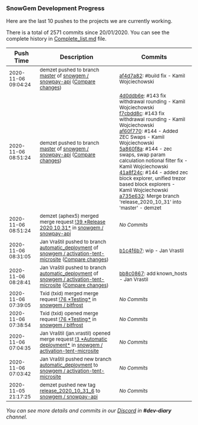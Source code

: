 
### SnowGem Development Progress

Here are the last 10 pushes to the projects we are currently working.

There is a total of 2571 commits since 20/01/2020. You can see the complete history in
 [Complete_list.md](Complete_list.md) file.

| Push Time | Description | Commits |
| --- | --- | --- |
| <sub>2020-11-06 09:04:24</sub> | <sub>demzet pushed to branch [master](https://gitlab.com/snowgem/snowpay-api/commits/master) of [snowgem / snowpay\-api](https://gitlab.com/snowgem/snowpay-api) ([Compare changes](https://gitlab.com/snowgem/snowpay-api/compare/a735e632a2c1756e65f6f5ec97d19acab6b12bac...af4d7a82b8ed08e4f102735bdfbff352722e67ef))</sub> | <sub>[af4d7a82](https://gitlab.com/snowgem/snowpay-api/-/commit/af4d7a82b8ed08e4f102735bdfbff352722e67ef): #build fix - Kamil Wojciechowski</sub> |
| <sub>2020-11-06 08:51:24</sub> | <sub>demzet pushed to branch [master](https://gitlab.com/snowgem/snowpay-api/commits/master) of [snowgem / snowpay\-api](https://gitlab.com/snowgem/snowpay-api) ([Compare changes](https://gitlab.com/snowgem/snowpay-api/compare/eb2e3dff1ae0e130fdb15af4eb34e83c7ba2015c...a735e632a2c1756e65f6f5ec97d19acab6b12bac))</sub> | <sub>[4d0ddb6e](https://gitlab.com/snowgem/snowpay-api/-/commit/4d0ddb6eeb665cb7f2180efe86952b19f722b923): #143 fix withdrawal rounding - Kamil Wojciechowski<br>[f7cbdd8c](https://gitlab.com/snowgem/snowpay-api/-/commit/f7cbdd8c59be2e12e623a11a05966c6671c2cd11): #143 fix withdrawal rounding - Kamil Wojciechowski<br>[af60f770](https://gitlab.com/snowgem/snowpay-api/-/commit/af60f77015fac5d65adb1a032089d0f08bbcefef): #144 - Added ZEC Swaps - Kamil Wojciechowski<br>[5a860f8a](https://gitlab.com/snowgem/snowpay-api/-/commit/5a860f8a14889916364efbed8ee6f50c56150e0f): #144 - zec swaps, swap param calculation notional filter fix - Kamil Wojciechowski<br>[41a8f24c](https://gitlab.com/snowgem/snowpay-api/-/commit/41a8f24cf78d3c9230c076fb96265397f501eff1): #144 - added zec block explorer, unified trezor based block explorers - Kamil Wojciechowski<br>[a735e632](https://gitlab.com/snowgem/snowpay-api/-/commit/a735e632a2c1756e65f6f5ec97d19acab6b12bac): Merge branch 'release_2020_10_31' into 'master' - demzet</sub> |
| <sub>2020-11-06 08:51:24</sub> | <sub>demzet (aphex5) merged merge request [\!39 \*Release 2020 10 31\*](https://gitlab.com/snowgem/snowpay-api/-/merge_requests/39) in [snowgem / snowpay\-api](https://gitlab.com/snowgem/snowpay-api)</sub> | <sub>_No Commits_</sub> |
| <sub>2020-11-06 08:31:05</sub> | <sub>Jan Vraštil pushed to branch [automatic\_deployment](https://gitlab.com/snowgem/activation-tent-microsite/commits/automatic_deployment) of [snowgem / activation\-tent\-microsite](https://gitlab.com/snowgem/activation-tent-microsite) ([Compare changes](https://gitlab.com/snowgem/activation-tent-microsite/compare/bb8c0867e16ef901c77950de8f2d5672ae36208d...b1c4f6b705bddaf8eeba2acfde586c9173adb0c7))</sub> | <sub>[b1c4f6b7](https://gitlab.com/snowgem/activation-tent-microsite/-/commit/b1c4f6b705bddaf8eeba2acfde586c9173adb0c7): wip - Jan Vrastil</sub> |
| <sub>2020-11-06 08:28:41</sub> | <sub>Jan Vraštil pushed to branch [automatic\_deployment](https://gitlab.com/snowgem/activation-tent-microsite/commits/automatic_deployment) of [snowgem / activation\-tent\-microsite](https://gitlab.com/snowgem/activation-tent-microsite) ([Compare changes](https://gitlab.com/snowgem/activation-tent-microsite/compare/d32ba9dafa9ede445fb9a7b53a2e36575f17c131...bb8c0867e16ef901c77950de8f2d5672ae36208d))</sub> | <sub>[bb8c0867](https://gitlab.com/snowgem/activation-tent-microsite/-/commit/bb8c0867e16ef901c77950de8f2d5672ae36208d): add known_hosts - Jan Vrastil</sub> |
| <sub>2020-11-06 07:39:05</sub> | <sub>Txid (txid) merged merge request [\!76 \*Testing\*](https://gitlab.com/snowgem/bitfrost/-/merge_requests/76) in [snowgem / bitfrost](https://gitlab.com/snowgem/bitfrost)</sub> | <sub>_No Commits_</sub> |
| <sub>2020-11-06 07:38:54</sub> | <sub>Txid (txid) opened merge request [\!76 \*Testing\*](https://gitlab.com/snowgem/bitfrost/-/merge_requests/76) in [snowgem / bitfrost](https://gitlab.com/snowgem/bitfrost)</sub> | <sub>_No Commits_</sub> |
| <sub>2020-11-06 07:04:35</sub> | <sub>Jan Vraštil (jan.vrastil) opened merge request [\!3 \*Automatic deployment\*](https://gitlab.com/snowgem/activation-tent-microsite/-/merge_requests/3) in [snowgem / activation\-tent\-microsite](https://gitlab.com/snowgem/activation-tent-microsite)</sub> | <sub>_No Commits_</sub> |
| <sub>2020-11-06 07:03:42</sub> | <sub>Jan Vraštil pushed new branch [automatic\_deployment](https://gitlab.com/snowgem/activation-tent-microsite/commits/automatic_deployment) to [snowgem / activation\-tent\-microsite](https://gitlab.com/snowgem/activation-tent-microsite)</sub> | <sub>_No Commits_</sub> |
| <sub>2020-11-05 21:17:25</sub> | <sub>demzet pushed new tag [release\_2020\_10\_31\_6](https://gitlab.com/snowgem/snowpay-api/-/tags/release_2020_10_31_6) to [snowgem / snowpay\-api](https://gitlab.com/snowgem/snowpay-api)</sub> | <sub>_No Commits_</sub> |

_You can see more details and commits in our [Discord](https://discord.gg/zumGnbg) in **#dev-diary** channel._
